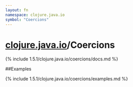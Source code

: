 ```yaml
---
layout: fn
namespace: clojure.java.io
symbol: "Coercions"
---
```


# [clojure.java.io](../)/Coercions

{% include 1.5.1/clojure.java.io/coercions/docs.md %}

##Examples

{% include 1.5.1/clojure.java.io/coercions/examples.md %}

